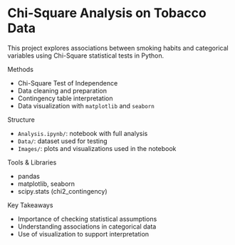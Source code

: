 # Chi-Square Analysis on Tobacco Data

This project explores associations between smoking habits and categorical variables using Chi-Square statistical tests in Python.

 Methods
- Chi-Square Test of Independence
- Data cleaning and preparation
- Contingency table interpretation
- Data visualization with `matplotlib` and `seaborn`

 Structure
- `Analysis.ipynb/`: notebook with full analysis
- `Data/`: dataset used for testing
- `Images/`: plots and visualizations used in the notebook

 Tools & Libraries
- pandas
- matplotlib, seaborn
- scipy.stats (chi2_contingency)

 Key Takeaways
- Importance of checking statistical assumptions
- Understanding associations in categorical data
- Use of visualization to support interpretation
